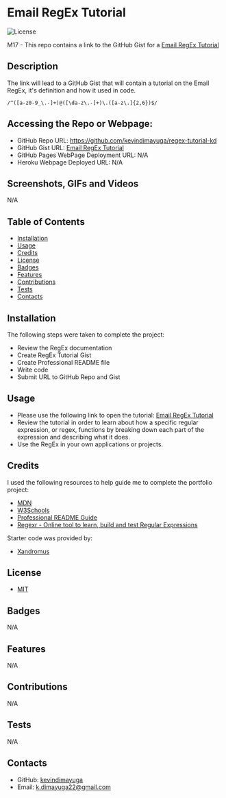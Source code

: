 # Email RegEx Tutorial

![License](https://img.shields.io/badge/license-MIT-blue)

M17 - This repo contains a link to the GitHub Gist for a [Email RegEx Tutorial](https://gist.github.com/kevindimayuga/1c7c485b39c53794f1ce712078d3bee2)

## Description

The link will lead to a GitHub Gist that will contain a tutorial on the Email RegEx, it's definition and how it used in code.

```
/^([a-z0-9_\.-]+)@([\da-z\.-]+)\.([a-z\.]{2,6})$/
```

## Accessing the Repo or Webpage:

- GitHub Repo URL: https://github.com/kevindimayuga/regex-tutorial-kd
- GitHub Gist URL: [Email RegEx Tutorial](https://gist.github.com/kevindimayuga/1c7c485b39c53794f1ce712078d3bee2)
- GitHub Pages WebPage Deployment URL: N/A
- Heroku Webpage Deployed URL: N/A

## Screenshots, GIFs and Videos

N/A

## Table of Contents

- [Installation](#installation)
- [Usage](#usage)
- [Credits](#credits)
- [License](#license)
- [Badges](#badges)
- [Features](#features)
- [Contributions](#contributions)
- [Tests](#tests)
- [Contacts](#Contacts)

## Installation

The following steps were taken to complete the project:
- Review the RegEx documentation
- Create RegEx Tutorial Gist
- Create Professional README file
- Write code
- Submit URL to GitHub Repo and Gist

## Usage

- Please use the following link to open the tutorial: [Email RegEx Tutorial](https://gist.github.com/kevindimayuga/1c7c485b39c53794f1ce712078d3bee2)
- Review the tutorial in order to learn about how a specific regular expression, or regex, functions by breaking down each part of the expression and describing what it does.
- Use the RegEx in your own applications or projects.

## Credits

I used the following resources to help guide me to complete the portfolio project:

- [MDN](https://developer.mozilla.org/en-US/)
- [W3Schools](https://www.w3schools.com/)
- [Professional README Guide](https://coding-boot-camp.github.io/full-stack/github/professional-readme-guide)
- [Regexr - Online tool to learn, build and test Regular Expressions](https://regexr.com/)

Starter code was provided by:

- [Xandromus](https://github.com/coding-boot-camp/bug-free-goggles)

## License

- [MIT](https://opensource.org/license/mit/)

## Badges

N/A

## Features

N/A

## Contributions

N/A

## Tests

N/A

## Contacts

- GitHub: [kevindimayuga](https://github.com/kevindimayuga)
- Email: k.dimayuga22@gmail.com